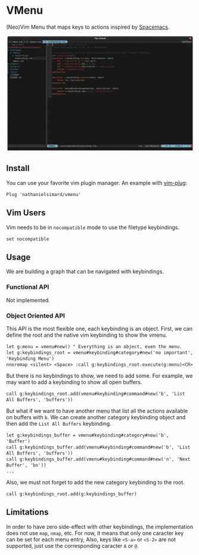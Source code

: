 # VMenu

(Neo)Vim Menu that maps keys to actions inspired by [Spacemacs](https://www.spacemacs.org/).

![example](./figures/demo.gif)

## Install

You can use your favorite vim plugin manager.
An example with [vim-plug](https://github.com/junegunn/vim-plug):

```vim
Plug 'nathanielsimard/vmenu'
```

## Vim Users

Vim needs to be in `nocompatible` mode to use the filetype keybindings.

```vim
set nocompatible
```

## Usage

We are building a graph that can be navigated with keybindings.

### Functional API

Not implemented.

### Object Oriented API

This API is the most flexible one, each keybinding is an object.
First, we can define the root and the native vim keybinding to show the vmenu.

```vim
let g:menu = vmenu#new() " Everything is an object, even the menu.
let g:keybindings_root = vmenu#keybinding#category#new('no important', 'Keybinding Menu')
nnoremap <silent> <Space> :call g:keybindings_root.execute(g:menu)<CR>
```

But there is no keybindings to show, we need to add some.
For example, we may want to add a keybinding to show all open buffers.

```vim
call g:keybindings_root.add(vmenu#keybinding#command#new('b', 'List All Buffers', 'buffers'))
```

But what if we want to have another menu that list all the actions available on buffers with `b`.
We can create another category keybinding object and then add the `List All Buffers` keybinding.

```vim
let g:keybindings_buffer = vmenu#keybinding#category#new('b', 'Buffer')
call g:keybindings_buffer.add(vmenu#keybinding#command#new('b', 'List All Buffers', 'buffers'))
call g:keybindings_buffer.add(vmenu#keybinding#command#new('n', 'Next Buffer', 'bn'))
...
```

Also, we must not forget to add the new category keybinding to the root.

```vim
call g:keybindings_root.add(g:keybindings_buffer)
```

## Limitations

In order to have zero side-effect with other keybindings, the implementation does not use `map`, `nmap`, etc.
For now, it means that only one caracter key can be set for each menu entry,
Also, keys like `<S-a>` or `<S-2>` are not supported, just use the corresponding caracter `A` or `@`.

